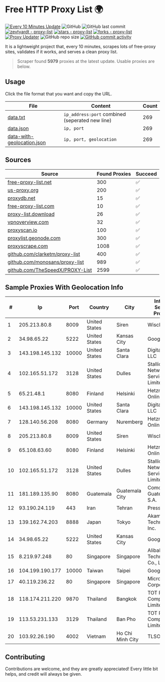 
# Free HTTP Proxy List 🌍

[![Every 10 Minutes Update](https://github.com/mertguvencli/http-proxy-list/actions/workflows/main.yml/badge.svg?branch=main)](https://github.com/mertguvencli/http-proxy-list/actions/workflows/main.yml)
![GitHub](https://img.shields.io/github/license/mertguvencli/http-proxy-list)
![GitHub last commit](https://img.shields.io/github/last-commit/mertguvencli/http-proxy-list)
[![zevtyardt - proxy-list](https://img.shields.io/static/v1?label=zevtyardt&message=proxy-list&color=blue&logo=github)](https://github.com/zevtyardt/proxy-list "Go to GitHub repo")
[![stars - proxy-list](https://img.shields.io/github/stars/zevtyardt/proxy-list?style=social)](https://github.com/zevtyardt/proxy-list)
[![forks - proxy-list](https://img.shields.io/github/forks/zevtyardt/proxy-list?style=social)](https://github.com/zevtyardt/proxy-list)
[![Proxy Updater](https://github.com/zevtyardt/proxy-list/workflows/Proxy%20Updater/badge.svg)](https://github.com/zevtyardt/proxy-list/actions?query=workflow:"Proxy+Updater")
![GitHub repo size](https://img.shields.io/github/repo-size/zevtyardt/proxy-list)
[![GitHub commit activity](https://img.shields.io/github/commit-activity/m/zevtyardt/proxy-list?logo=commits)](https://github.com/zevtyardt/proxy-list/commits/main)

It is a lightweight project that, every 10 minutes, scrapes lots of free-proxy sites, validates if it works, and serves a clean proxy list.

> Scraper found **5979** proxies at the latest update. Usable proxies are below.

## Usage

Click the file format that you want and copy the URL.

|File|Content|Count|
|----|-------|-----|
|[data.txt](https://raw.githubusercontent.com/mertguvencli/http-proxy-list/main/proxy-list/data.txt)|`ip_address:port` combined (seperated new line)|269|
|[data.json](https://raw.githubusercontent.com/mertguvencli/http-proxy-list/main/proxy-list/data.json)|`ip, port`|269|
|[data-with-geolocation.json](https://raw.githubusercontent.com/mertguvencli/http-proxy-list/main/proxy-list/data-with-geolocation.json)|`ip, port, geolocation`|269|

## Sources

|Source|Found Proxies|Succeed|
|------|-------------|-------|
|[free-proxy-list.net](https://free-proxy-list.net)|300|✅|
|[us-proxy.org](https://www.us-proxy.org)|200|✅|
|[proxydb.net](http://proxydb.net)|15|✅|
|[free-proxy-list.com](https://free-proxy-list.com/?page=&port=&type%5B%5D=http&type%5B%5D=https&up_time=0&search=Search)|10|✅|
|[proxy-list.download](https://www.proxy-list.download/HTTP)|26|✅|
|[vpnoverview.com](https://vpnoverview.com/privacy/anonymous-browsing/free-proxy-servers)|32|✅|
|[proxyscan.io](https://www.proxyscan.io)|100|✅|
|[proxylist.geonode.com](https://proxylist.geonode.com/api/proxy-list?limit=300&page=1&sort_by=lastChecked&sort_type=desc&protocols=http,https)|300|✅|
|[proxyscrape.com](https://api.proxyscrape.com/v2/?request=displayproxies&protocol=http&timeout=10000&country=all&ssl=all&anonymity=all)|1008|✅|
|[github.com/clarketm/proxy-list](https://raw.githubusercontent.com/clarketm/proxy-list/master/proxy-list-raw.txt)|400|✅|
|[github.com/monosans/proxy-list](https://raw.githubusercontent.com/monosans/proxy-list/main/proxies/http.txt)|989|✅|
|[github.com/TheSpeedX/PROXY-List](https://raw.githubusercontent.com/TheSpeedX/PROXY-List/master/http.txt)|2599|✅|


## Sample Proxies With Geolocation Info

|#|Ip|Port|Country|City|Internet Service Provider|
|-|--|----|-------|----|-------------------------|
|1|205.213.80.8|8009|United States|Siren|WiscNet|
|2|34.98.65.22|5222|United States|Kansas City|Google LLC|
|3|143.198.145.132|10000|United States|Santa Clara|DigitalOcean, LLC|
|4|102.165.51.172|3128|United States|Dulles|Stallion Network Services Limited|
|5|65.21.48.1|8080|Finland|Helsinki|Hetzner Online GmbH|
|6|143.198.145.132|10000|United States|Santa Clara|DigitalOcean, LLC|
|7|128.140.56.208|8080|Germany|Nuremberg|Hetzner Online GmbH|
|8|205.213.80.8|8009|United States|Siren|WiscNet|
|9|65.108.63.60|8080|Finland|Helsinki|Hetzner Online GmbH|
|10|102.165.51.172|3128|United States|Dulles|Stallion Network Services Limited|
|11|181.189.135.90|8080|Guatemala|Guatemala City|Comcel Guatemala S.A.|
|12|93.190.24.119|443|Iran|Tehran|Press TV|
|13|139.162.74.203|8888|Japan|Tokyo|Akamai Technologies, Inc.|
|14|34.98.65.22|5222|United States|Kansas City|Google LLC|
|15|8.219.97.248|80|Singapore|Singapore|Alibaba (US) Technology Co., Ltd.|
|16|104.199.190.177|10000|Taiwan|Taipei|Google LLC|
|17|40.119.236.22|80|Singapore|Singapore|Microsoft Corporation|
|18|118.174.211.220|9870|Thailand|Bangkok|TOT Public Company Limited|
|19|113.53.231.133|3129|Thailand|Ban Pho|TOT Public Company Limited|
|20|103.92.26.190|4002|Vietnam|Ho Chi Minh City|TLSOFT|



## Contributing

Contributions are welcome, and they are greatly appreciated! Every
little bit helps, and credit will always be given.

